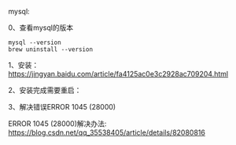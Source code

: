 

mysql:

0、查看mysql的版本
```
mysql --version
brew uninstall --version 
```

1、安装：https://jingyan.baidu.com/article/fa4125ac0e3c2928ac709204.html

2、安装完成需要重启：

3、解决错误ERROR 1045 (28000)

ERROR 1045 (28000)解决办法: https://blog.csdn.net/qq_35538405/article/details/82080816
